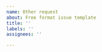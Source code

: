 ```yaml
---
name: Other request
about: Free format issue template
title: ''
labels: ''
assignees: ''

---
```



